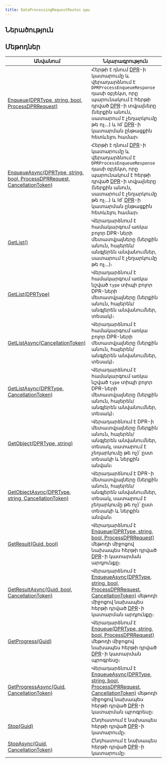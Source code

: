 ```yaml
---
title: DataProcessingRequestRoutes դաս
---
```


## Ներածություն

## Մեթոդներ

| Անվանում | Նկարագրություն |
|----------|----------------|
| [Enqueue(DPRType, string, bool, ProcessDPRRequest)](DataProcessingRequestRoutes/Enqueue.md) | Հերթի է դնում [DPR](../../server_api/definitions/dpr.md)-ի կատարումը և վերադարձնում է `DPRProcessEnqueueResponse` դասի օբյեկտ, որը պարունակում է հերթի դրված [DPR](../../server_api/definitions/dpr.md)-ի տվյալները (ներքին անուն, սատարում է չեղարկումը թե ոչ...) և Id՝ [DPR](../../server_api/definitions/dpr.md)-ի կատարման ընթացքին հետևելու համար։ |
| [EnqueueAsync(DPRType, string, bool, ProcessDPRRequest, CancellationToken)](DataProcessingRequestRoutes/EnqueueAsync.md) | Հերթի է դնում [DPR](../../server_api/definitions/dpr.md)-ի կատարումը և վերադարձնում է `DPRProcessEnqueueResponse` դասի օբյեկտ, որը պարունակում է հերթի դրված [DPR](../../server_api/definitions/dpr.md)-ի տվյալները (ներքին անուն, սատարում է չեղարկումը թե ոչ...) և Id՝ [DPR](../../server_api/definitions/dpr.md)-ի կատարման ընթացքին հետևելու համար։ |
| [GetList()](DataProcessingRequestRoutes/GetList.md#dataprocessingrequestroutesgetlist-մեթոդ) | Վերադարձնում է համակարգում առկա բոլոր DPR-ների մետատվյալները (ներքին անուն, հայերեն/անգլերեն անվանումներ, սատարում է չեղարկումը թե ոչ...)։ |
| [GetList(DPRType)](DataProcessingRequestRoutes/GetList.md#dataprocessingrequestroutesgetlistdprtype-մեթոդ) | Վերադարձնում է համակարգում առկա նշված `type` տիպի բոլոր DPR-ների մետատվյալները (ներքին անուն, հայերեն/անգլերեն անվանումներ, տեսակ)։ |
| [GetListAsync(CancellationToken)](DataProcessingRequestRoutes/GetListAsync.md#dataprocessingrequestroutesgetlistasynccancellationtoken-մեթոդ) | Վերադարձնում է համակարգում առկա բոլոր DPR-ների մետատվյալները (ներքին անուն, հայերեն/անգլերեն անվանումներ, տեսակ)։ |
| [GetListAsync(DPRType, CancellationToken)](DataProcessingRequestRoutes/GetListAsync.md#dataprocessingrequestroutesgetlistasyncdprtype-cancellationtoken-մեթոդ) | Վերադարձնում է համակարգում առկա նշված `type` տիպի բոլոր DPR-ների մետատվյալները (ներքին անուն, հայերեն/անգլերեն անվանումներ, տեսակ)։ |
| [GetObject(DPRType, string)](DataProcessingRequestRoutes/GetObject.md) | Վերադարձնում է DPR-ի մետատվյալները (ներքին անուն, հայերեն/անգլերեն անվանումներ, տեսակ, սատարում է չեղարկումը թե ոչ)՝ ըստ տեսակի և ներքին անվան։ |
| [GetObjectAsync(DPRType, string, CancellationToken)](DataProcessingRequestRoutes/GetObjectAsync.md) | Վերադարձնում է DPR-ի մետատվյալները (ներքին անուն, հայերեն/անգլերեն անվանումներ, տեսակ, սատարում է չեղարկումը թե ոչ)՝ ըստ տեսակի և ներքին անվան։ |
| [GetResult(Guid, bool)](DataProcessingRequestRoutes/GetResult.md) | Վերադարձնում է [Enqueue(DPRType, string, bool, ProcessDPRRequest)](DataProcessingRequestRoutes/Enqueue.md) մեթոդի միջոցով նախապես հերթի դրված [DPR](../../server_api/definitions/dpr.md)-ի կատարման արդյունքը։ |
| [GetResultAsync(Guid, bool, CancellationToken)](DataProcessingRequestRoutes/GetResultAsync.md) | Վերադարձնում է [EnqueueAsync(DPRType, string, bool, ProcessDPRRequest, CancellationToken)](DataProcessingRequestRoutes/EnqueueAsync.md) մեթոդի միջոցով նախապես հերթի դրված [DPR](../../server_api/definitions/dpr.md)-ի կատարման արդյունքը։ |
| [GetProgress(Guid)](DataProcessingRequestRoutes/GetProgress.md) | Վերադարձնում է [Enqueue(DPRType, string, bool, ProcessDPRRequest)](DataProcessingRequestRoutes/Enqueue.md) մեթոդի միջոցով նախապես հերթի դրված [DPR](../../server_api/definitions/dpr.md)-ի կատարման պրոգրեսը։ |
| [GetProgressAsync(Guid, CancellationToken)](DataProcessingRequestRoutes/GetProgressAsync.md) | Վերադարձնում է [EnqueueAsync(DPRType, string, bool, ProcessDPRRequest, CancellationToken)](DataProcessingRequestRoutes/EnqueueAsync.md) մեթոդի միջոցով նախապես հերթի դրված [DPR](../../server_api/definitions/dpr.md)-ի կատարման պրոգրեսը։ |
| [Stop(Guid)](DataProcessingRequestRoutes/Stop.md) | Ընդհատում է նախապես հերթի դրված [DPR](../../server_api/definitions/dpr.md)-ի կատարումը։ |
| [StopAsync(Guid, CancellationToken)](DataProcessingRequestRoutes/StopAsync.md) | Ընդհատում է նախապես հերթի դրված [DPR](../../server_api/definitions/dpr.md)-ի կատարումը։ |